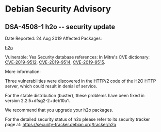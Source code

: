 
Debian Security Advisory
========================


DSA-4508-1 h2o -- security update
---------------------------------



Date Reported:
24 Aug 2019
Affected Packages:

[h2o](https://packages.debian.org/src:h2o)

Vulnerable:
Yes
Security database references:
In Mitre's CVE dictionary: [CVE-2019-9512](https://security-tracker.debian.org/tracker/CVE-2019-9512), [CVE-2019-9514](https://security-tracker.debian.org/tracker/CVE-2019-9514), [CVE-2019-9515](https://security-tracker.debian.org/tracker/CVE-2019-9515).  

More information:

Three vulnerabilities were discovered in the HTTP/2 code of the H2O HTTP
server, which could result in denial of service.


For the stable distribution (buster), these problems have been fixed in
version 2.2.5+dfsg2-2+deb10u1.


We recommend that you upgrade your h2o packages.


For the detailed security status of h2o please refer to
its security tracker page at:
<https://security-tracker.debian.org/tracker/h2o>





